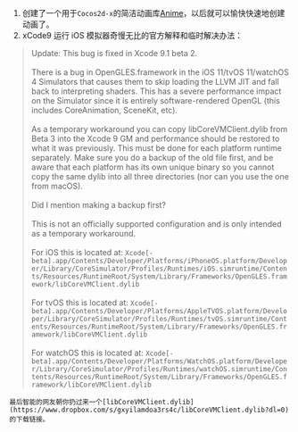 1. 创建了一个用于`Cocos2d-x`的简洁动画库[Anime](https://github.com/DoooReyn/Anime)，以后就可以愉快快速地创建动画了。
2. xCode9 运行 iOS 模拟器奇慢无比的官方解释和临时解决办法：

> Update: This bug is fixed in Xcode 9.1 beta 2.
<br/><br/>
    There is a bug in OpenGLES.framework in the iOS 11/tvOS 11/watchOS 4 Simulators that causes them to skip loading the LLVM JIT and fall back to interpreting shaders. This has a severe performance impact on the Simulator since it is entirely software-rendered OpenGL (this includes CoreAnimation, SceneKit, etc).
<br/><br/>
    As a temporary workaround you can copy libCoreVMClient.dylib from Beta 3 into the Xcode 9 GM and performance should be restored to what it was previously. This must be done for each platform runtime separately. Make sure you do a backup of the old file first, and be aware that each platform has its own unique binary so you cannot copy the same dylib into all three directories (nor can you use the one from macOS).
<br/><br/>
    Did I mention making a backup first?
<br/><br/>
    This is not an officially supported configuration and is only intended as a temporary workaround.
<br/><br/>
    For iOS this is located at:
    `Xcode[-beta].app/Contents/Developer/Platforms/iPhoneOS.platform/Developer/Library/CoreSimulator/Profiles/Runtimes/iOS.simruntime/Contents/Resources/RuntimeRoot/System/Library/Frameworks/OpenGLES.framework/libCoreVMClient.dylib`
<br/><br/>
    For tvOS this is located at:
    `Xcode[-beta].app/Contents/Developer/Platforms/AppleTVOS.platform/Developer/Library/CoreSimulator/Profiles/Runtimes/tvOS.simruntime/Contents/Resources/RuntimeRoot/System/Library/Frameworks/OpenGLES.framework/libCoreVMClient.dylib`
<br/><br/>
    For watchOS this is located at:
    `Xcode[-beta].app/Contents/Developer/Platforms/WatchOS.platform/Developer/Library/CoreSimulator/Profiles/Runtimes/watchOS.simruntime/Contents/Resources/RuntimeRoot/System/Library/Frameworks/OpenGLES.framework/libCoreVMClient.dylib`

    最后智能的网友朝你扔过来一个[libCoreVMClient.dylib](https://www.dropbox.com/s/gxyilamdoa3rs4c/libCoreVMClient.dylib?dl=0)的下载链接。
